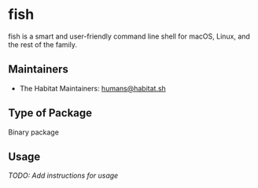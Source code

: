# fish

fish is a smart and user-friendly command line shell for macOS, Linux, and the rest of the family.

## Maintainers

* The Habitat Maintainers: <humans@habitat.sh>

## Type of Package

Binary package

## Usage

*TODO: Add instructions for usage*

